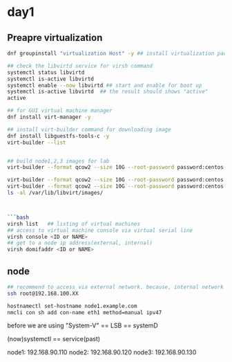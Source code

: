 # day1

## Preapre virtualization


```bash  
dnf groupinstall "virtualization Host" -y ## install virtualization packages as enviorments

## check the libvirtd service for virsh command
systemctl status libvirtd         
systemctl is-active libvirtd
systemctl enable --now libvirtd ## start and enable for boot up        
systemctl is-active libvirtd  ## the result should shows "active"
active    

## for GUI virtual machine manager
dnf install virt-manager -y   

## install virt-builder command for downloading image
dnf install libguestfs-tools-c -y   
virt-builder --list


## build node1,2,3 images for lab
virt-builder --format qcow2 --size 10G --root-password password:centos -o /var/lib/libvirt/images/node1.qcow2 centosstream-8

virt-builder --format qcow2 --size 10G --root-password password:centos -o /var/lib/libvirt/images/node2.qcow2 centosstream-8
virt-builder --format qcow2 --size 10G --root-password password:centos -o /var/lib/libvirt/images/node3.qcow2 centosstream-8
ls -al /var/lib/libvirt/images/



```bash
virsh list   ## listing of virtual machines
## access to virtual machine console via virtual serial line
virsh console <ID or NAME> 
## get to a node ip address(external, internal)
virsh domifaddr <ID or NAME> 
```

## node 
```bash
## recommend to access via external network. because, internal network will up and down 
ssh root@192.168.100.XX  

hostnamectl set-hostname node1.example.com
nmcli con sh add con-name eth1 method=manual ipv47
```



before we are using "System-V" == LSB == systemD

(now)systemctl == service(past) 

node1: 192.168.90.110
node2: 192.168.90.120
node3: 192.168.90.130
